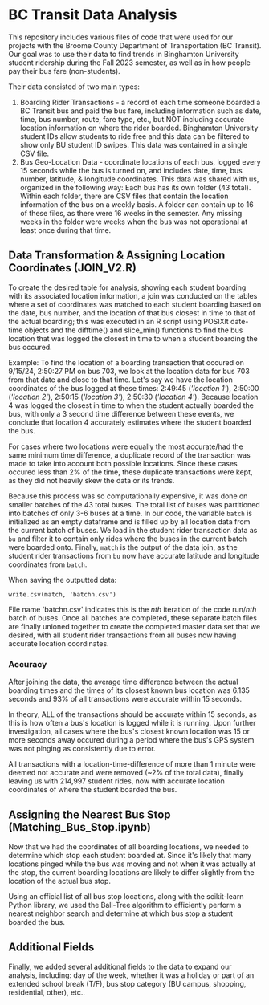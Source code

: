 # BC Transit Data Analysis

This repository includes various files of code that were used for our projects with the Broome County Department of Transportation (BC Transit).
Our goal was to use their data to find trends in Binghamton University student ridership during the Fall 2023 semester, as well as in how people pay their bus fare (non-students). 

Their data consisted of two main types:

1. Boarding Rider Transactions - a record of each time someone boarded a BC Transit bus and paid the bus fare, including information such as date, time, bus number, route, fare type, etc., but NOT including accurate location information on where the rider boarded. Binghamton University student IDs allow students to ride free and this data can be filtered to show only BU student ID swipes. This data was contained in a single CSV file.
2. Bus Geo-Location Data - coordinate locations of each bus, logged every 15 seconds while the bus is turned on, and includes date, time, bus number, latitude, & longitude coordinates. This data was shared with us, organized in the following way:
  Each bus has its own folder (43 total). Within each folder, there are CSV files that contain the location information of the bus on a weekly basis. A folder can contain up to 16 of these files, as there were 16 weeks in the semester. Any missing weeks in the folder were weeks when the bus was not operational at least once during that time.

## Data Transformation & Assigning Location Coordinates (JOIN_V2.R)

To create the desired table for analysis, showing each student boarding with its associated location information, a join was conducted on the tables where a set of coordinates was matched to each student boarding based on the date, bus number, and the location of that bus closest in time to that of the actual boarding; this was executed in an R script using POSIXlt date-time objects and the difftime() and slice_min() functions to find the bus location that was logged the closest in time to when a student boarding the bus occured.

Example: To find the location of a boarding transaction that occured on 9/15/24, 2:50:27 PM on bus 703, we look at the location data for bus 703 from that date and close to that time. Let's say we have the location coordinates of the bus logged at these times: 2:49:45 (*'location 1'*), 2:50:00 (*'location 2'*), 2:50:15 (*'location 3'*), 2:50:30 (*'location 4'*). Because location 4 was logged the closest in time to when the student actually boarded the bus, with only a 3 second time difference between these events, we conclude that location 4 accurately estimates where the student boarded the bus.

For cases where two locations were equally the most accurate/had the same minimum time difference, a duplicate record of the transaction was made to take into account both possible locations. Since these cases occured less than 2% of the time, these duplicate transactions were kept, as they did not heavily skew the data or its trends.

Because this process was so computationally expensive, it was done on smaller batches of the 43 total buses. The total list of buses was partitioned into batches of only 3-6 buses at a time. In our code, the variable `batch` is initialized as an empty dataframe and is filled up by all location data from the current batch of buses. We load in the student rider transaction data as `bu` and filter it to contain only rides where the buses in the current batch were boarded onto. Finally, `match` is the output of the data join, as the student rider transactions from `bu` now have accurate latitude and longitude coordinates from `batch`.

When saving the outputted data:

```
write.csv(match, 'batchn.csv')
```

File name 'batchn.csv' indicates this is the *nth* iteration of the code run/*nth* batch of buses. Once all batches are completed, these separate batch files are finally unioned together to create the completed master data set that we desired, with all student rider transactions from all buses now having accurate location coordinates.

### Accuracy

After joining the data, the average time difference between the actual boarding times and the times of its closest known bus location was 6.135 seconds and 93% of all transactions were accurate within 15 seconds.

In theory, ALL of the transactions should be accurate within 15 seconds, as this is how often a bus's location is logged while it is running. Upon further investigation, all cases where the bus's closest known location was 15 or more seconds away occured during a period where the bus's GPS system was not pinging as consistently due to error.

All transactions with a location-time-difference of more than 1 minute were deemed not accurate and were removed (~2% of the total data), finally leaving us with 214,997 student rides, now with accurate location coordinates of where the student boarded the bus.

## Assigning the Nearest Bus Stop (Matching_Bus_Stop.ipynb)

Now that we had the coordinates of all boarding locations, we needed to determine which stop each student boarded at. Since it's likely that many locations pinged while the bus was moving and not when it was actually at the stop, the current boarding locations are likely to differ slightly from the location of the actual bus stop.

Using an official list of all bus stop locations, along with the scikit-learn Python library, we used the Ball-Tree algorithm to efficiently perform a nearest neighbor search and determine at which bus stop a student boarded the bus.

## Additional Fields

Finally, we added several additional fields to the data to expand our analysis, including: day of the week, whether it was a holiday or part of an extended school break (T/F), bus stop category (BU campus, shopping, residential, other), etc..
